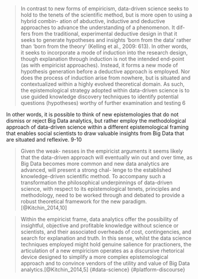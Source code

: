 
> In contrast to new forms of empiricism, data-driven science seeks to hold to the tenets of the scientific method, but is more open to using a hybrid combin- ation of abductive, inductive and deductive approaches to advance the understanding of a phenomenon. It dif- fers from the traditional, experimental deductive design in that it seeks to generate hypotheses and insights ‘born from the data’ rather than ‘born from the theory’ (Kelling et al., 2009: 613). In other words, it seeks to incorporate a mode of induction into the research design, though explanation through induction is not the intended end-point (as with empiricist approaches). Instead, it forms a new mode of hypothesis generation before a deductive approach is employed. Nor does the process of induction arise from nowhere, but is situated and contextualized within a highly evolved theoretical domain. As such, the epistemological strategy adopted within data-driven science is to use guided knowledge discovery techniques to identify potential questions (hypotheses) worthy of further examination and testing 6

In other words, it is possible to think of new epistemologies that do not dismiss or reject Big Data analytics, but rather employ the methodological approach of data-driven science within a different epistemological framing that enables social scientists to draw valuable insights from Big Data that are situated and reflexive. 9-10 

>Given the weak- nesses in the empiricist arguments it seems likely that the data-driven approach will eventually win out and over time, as Big Data becomes more common and new data analytics are advanced, will present a strong chal- lenge to the established knowledge-driven scientific method. To accompany such a transformation the philosophical underpinnings of data-driven science, with respect to its epistemological tenets, principles and methodology, need to be worked through and debated to provide a robust theoretical framework for the new paradigm. [@Kitchin_2014,10] 

>Within the empiricist frame, data analytics offer the possibility of insightful, objective and profitable knowledge without science or scientists, and their associated overheads of cost, contingencies, and search for explanation and truth. In this sense, whilst the data science techniques employed might hold genuine salience for practioners, the articulation of a new empiricism operates as a discursive rhetorical device designed to simplify a more complex epistemological approach and to convince vendors of the utility and value of Big Data analytics.[@Kitchin_2014,5] {#data-science} {#platform-discourse}
